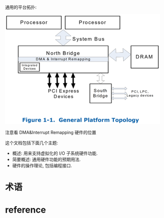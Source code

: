 
通用的平台拓扑:

![2022-11-01-17-10-33.png](./images/2022-11-01-17-10-33.png)

注意看 DMA&Interrupt Remapping 硬件的位置

这个文档包括下面几个主题:

* 概述: 用来支持虚拟化的 I/O 子系统硬件功能.
* 简要概述: 通用硬件功能的预期用法.
* 硬件的操作理论, 包括编程接口.

# 术语


# reference



